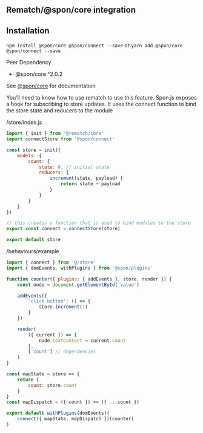 ## Rematch/@spon/core integration

## Installation

`npm install @spon/core @spon/connect --save` or `yarn add @spon/core @spon/connect --save`

Peer Dependency

- @spon/core ^2.0.2

See [@spon/core](https://github.com/magicspon/spon-core/blob/master/README.md) for documentation

You’ll need to know how to use rematch to use this feature. Spon.js exposes a hook for subscribing to store updates. It uses the connect function to bind the store state and reducers to the module

/store/index.js

```javascript
import { init } from '@rematch/core'
import connectStore from '@spon/connect'

const store = init({
	models: {
		count: {
			state: 0, // initial state
			reducers: {
				increment(state, payload) {
					return state + payload
				}
			}
		}
	}
})

// this creates a function that is used to bind modules to the store
export const connect = connectStore(store)

export default store
```

/behaviours/example

```javascript
import { connect } from '@/store'
import { domEvents, withPlugins } from '@spon/plugins'

function counter({ plugins: { addEvents }, store, render }) {
	const node = document.getElementById('value')

	addEvents({
		'click button': () => {
			store.increment(1)
		}
	})

	render(
		({ current }) => {
			node.textContent = current.count
		},
		['count'] // dependencies
	)
}

const mapState = store => {
	return {
		count: store.count
	}
}
const mapDispatch = ({ count }) => ({ ...count })

export default withPlugins(domEvents)(
	connect({ mapState, mapDispatch })(counter)
)
```
